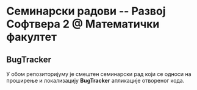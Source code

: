 # Семинарски радови -- Развој Софтвера 2 @ Математички факултет

## BugTracker

У обом репозиторијуму је смештен семинарски рад који се односи на проширење и локализацију **BugTracker** апликације отвореног кода.